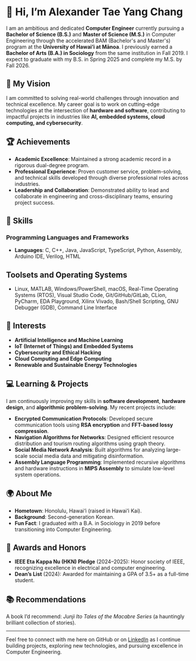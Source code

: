 # 👋 Hi, I’m Alexander Tae Yang Chang  

I am an ambitious and dedicated **Computer Engineer** currently pursuing a **Bachelor of Science (B.S.)** and **Master of Science (M.S.)** in Computer Engineering through the accelerated BAM (Bachelor's and Master's) program at the **University of Hawai‘i at Mānoa**. I previously earned a **Bachelor of Arts (B.A.) in Sociology** from the same institution in Fall 2019. I expect to graduate with my B.S. in Spring 2025 and complete my M.S. by Fall 2026.  

## 🚀 My Vision  
I am committed to solving real-world challenges through innovation and technical excellence. My career goal is to work on cutting-edge technologies at the intersection of **hardware and software**, contributing to impactful projects in industries like **AI, embedded systems, cloud computing, and cybersecurity**.  

## 🏆 Achievements  
- **Academic Excellence**: Maintained a strong academic record in a rigorous dual-degree program.  
- **Professional Experience**: Proven customer service, problem-solving, and technical skills developed through diverse professional roles across industries.  
- **Leadership and Collaboration**: Demonstrated ability to lead and collaborate in engineering and cross-disciplinary teams, ensuring project success.  

## 🔧 Skills  
### Programming Languages and Frameworks  
- **Languages**: C, C++, Java, JavaScript, TypeScript, Python, Assembly, Arduino IDE, Verilog, HTML  

## Toolsets and Operating Systems  
- Linux, MATLAB, Windows/PowerShell, macOS, Real-Time Operating Systems (RTOS), Visual Studio Code, Git/GitHub/GitLab, CLion, PyCharm, EDA Playground, Xilinx Vivado, Bash/Shell Scripting, GNU Debugger (GDB), Command Line Interface  

## 🌟 Interests  
- **Artificial Intelligence and Machine Learning**  
- **IoT (Internet of Things) and Embedded Systems**  
- **Cybersecurity and Ethical Hacking**  
- **Cloud Computing and Edge Computing**  
- **Renewable and Sustainable Energy Technologies**  

## 💻 Learning & Projects  
I am continuously improving my skills in **software development**, **hardware design**, and **algorithmic problem-solving**. My recent projects include:  
- **Encrypted Communication Protocols**: Developed secure communication tools using **RSA encryption** and **FFT-based lossy compression**.  
- **Navigation Algorithms for Networks**: Designed efficient resource distribution and tourism routing algorithms using graph theory.  
- **Social Media Network Analysis**: Built algorithms for analyzing large-scale social media data and mitigating disinformation.  
- **Assembly Language Programming**: Implemented recursive algorithms and hardware instructions in **MIPS Assembly** to simulate low-level system operations.  

## 🌍 About Me  
- **Hometown**: Honolulu, Hawai‘i (raised in Hawai‘i Kai).  
- **Background**: Second-generation Korean.  
- **Fun Fact**: I graduated with a B.A. in Sociology in 2019 before transitioning into Computer Engineering.  

## 🏅 Awards and Honors  
- **IEEE Eta Kappa Nu (HKN) Pledge** (2024–2025): Honor society of IEEE, recognizing excellence in electrical and computer engineering.  
- **Dean’s List** (2024): Awarded for maintaining a GPA of 3.5+ as a full-time student.

## 📚 Recommendations  
A book I’d recommend: *Junji Ito Tales of the Macabre Series* (a hauntingly brilliant collection of stories).  

---

Feel free to connect with me here on GitHub or on [LinkedIn](http://linkedin.com/in/changtaeyang) as I continue building projects, exploring new technologies, and pursuing excellence in Computer Engineering.  
